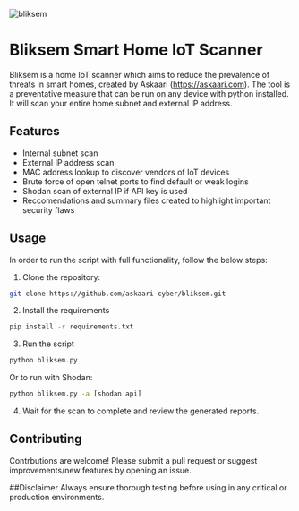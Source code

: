 ![bliksem](https://github.com/user-attachments/assets/326f8e45-67f6-4b3f-be36-c0bd31871688)

# Bliksem Smart Home IoT Scanner
Bliksem is a home IoT scanner which aims to reduce the prevalence of threats in smart homes, created by Askaari (https://askaari.com). The tool is a preventative measure that can be run on any device with python installed. It will scan your entire home subnet and external IP address. 

## Features
* Internal subnet scan
* External IP address scan
* MAC address lookup to discover vendors of IoT devices
* Brute force of open telnet ports to find default or weak logins
* Shodan scan of external IP if API key is used
* Reccomendations and summary files created to highlight important security flaws

## Usage
In order to run the script with full functionality, follow the below steps:
1. Clone the repository:
```bash
git clone https://github.com/askaari-cyber/bliksem.git
```
2. Install the requirements
```bash
pip install -r requirements.txt
```
3. Run the script
```bash
python bliksem.py
```
Or to run with Shodan:
```bash
python bliksem.py -a [shodan api]
```
4. Wait for the scan to complete and review the generated reports.

## Contributing
Contrbutions are welcome! Please submit a pull request or suggest improvements/new features by opening an issue. 


##Disclaimer
Always ensure thorough testing before using in any critical or production environments.